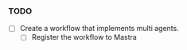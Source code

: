 ### TODO 
  - [ ] Create a workflow that implements multi agents.
    - [ ] Register the workflow to Mastra